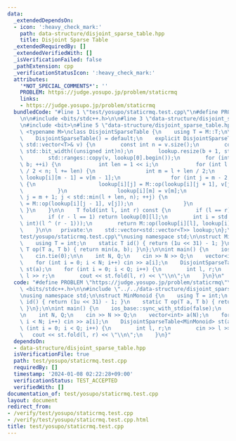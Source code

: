 ```yaml
---
data:
  _extendedDependsOn:
  - icon: ':heavy_check_mark:'
    path: data-structure/disjoint_sparse_table.hpp
    title: Disjoint Sparse Table
  _extendedRequiredBy: []
  _extendedVerifiedWith: []
  _isVerificationFailed: false
  _pathExtension: cpp
  _verificationStatusIcon: ':heavy_check_mark:'
  attributes:
    '*NOT_SPECIAL_COMMENTS*': ''
    PROBLEM: https://judge.yosupo.jp/problem/staticrmq
    links:
    - https://judge.yosupo.jp/problem/staticrmq
  bundledCode: "#line 1 \"test/yosupo/staticrmq.test.cpp\"\n#define PROBLEM \"https://judge.yosupo.jp/problem/staticrmq\"\
    \n\n#include <bits/stdc++.h>\n\n#line 3 \"data-structure/disjoint_sparse_table.hpp\"\
    \n#include <bit>\n#line 5 \"data-structure/disjoint_sparse_table.hpp\"\n\ntemplate\
    \ <typename M>\nclass DisjointSparseTable {\n    using T = M::T;\n\n   public:\n\
    \    DisjointSparseTable() = default;\n    explicit DisjointSparseTable(const\
    \ std::vector<T>& v) {\n        const int n = v.size();\n        const int b =\
    \ std::bit_width((unsigned int)n);\n        lookup.resize(b + 1, std::vector<T>(n));\n\
    \        std::ranges::copy(v, lookup[0].begin());\n        for (int i = 1; i <=\
    \ b; ++i) {\n            int len = 1 << i;\n            for (int l = 0; l + len\
    \ / 2 < n; l += len) {\n                int m = l + len / 2;\n               \
    \ lookup[i][m - 1] = v[m - 1];\n                for (int j = m - 2; j >= l; --j)\
    \ {\n                    lookup[i][j] = M::op(lookup[i][j + 1], v[j]);\n     \
    \           }\n                lookup[i][m] = v[m];\n                for (int\
    \ j = m + 1; j < std::min(l + len, n); ++j) {\n                    lookup[i][j]\
    \ = M::op(lookup[i][j - 1], v[j]);\n                }\n            }\n       \
    \ }\n    }\n\n    T fold(int l, int r) const {\n        if (l == r) return M::id();\n\
    \        if (r - l == 1) return lookup[0][l];\n        int i = std::bit_width((unsigned\
    \ int)(l ^ (r - 1)));\n        return M::op(lookup[i][l], lookup[i][r - 1]);\n\
    \    }\n\n   private:\n    std::vector<std::vector<T>> lookup;\n};\n#line 6 \"\
    test/yosupo/staticrmq.test.cpp\"\nusing namespace std;\n\nstruct MinMonoid {\n\
    \    using T = int;\n    static T id() { return (1u << 31) - 1; }\n    static\
    \ T op(T a, T b) { return min(a, b); }\n};\n\nint main() {\n    ios_base::sync_with_stdio(false);\n\
    \    cin.tie(0);\n\n    int N, Q;\n    cin >> N >> Q;\n    vector<int> a(N);\n\
    \    for (int i = 0; i < N; i++) cin >> a[i];\n    DisjointSparseTable<MinMonoid>\
    \ st(a);\n    for (int i = 0; i < Q; i++) {\n        int l, r;\n        cin >>\
    \ l >> r;\n        cout << st.fold(l, r) << \"\\n\";\n    }\n}\n"
  code: "#define PROBLEM \"https://judge.yosupo.jp/problem/staticrmq\"\n\n#include\
    \ <bits/stdc++.h>\n\n#include \"../../data-structure/disjoint_sparse_table.hpp\"\
    \nusing namespace std;\n\nstruct MinMonoid {\n    using T = int;\n    static T\
    \ id() { return (1u << 31) - 1; }\n    static T op(T a, T b) { return min(a, b);\
    \ }\n};\n\nint main() {\n    ios_base::sync_with_stdio(false);\n    cin.tie(0);\n\
    \n    int N, Q;\n    cin >> N >> Q;\n    vector<int> a(N);\n    for (int i = 0;\
    \ i < N; i++) cin >> a[i];\n    DisjointSparseTable<MinMonoid> st(a);\n    for\
    \ (int i = 0; i < Q; i++) {\n        int l, r;\n        cin >> l >> r;\n     \
    \   cout << st.fold(l, r) << \"\\n\";\n    }\n}"
  dependsOn:
  - data-structure/disjoint_sparse_table.hpp
  isVerificationFile: true
  path: test/yosupo/staticrmq.test.cpp
  requiredBy: []
  timestamp: '2024-01-08 02:22:28+09:00'
  verificationStatus: TEST_ACCEPTED
  verifiedWith: []
documentation_of: test/yosupo/staticrmq.test.cpp
layout: document
redirect_from:
- /verify/test/yosupo/staticrmq.test.cpp
- /verify/test/yosupo/staticrmq.test.cpp.html
title: test/yosupo/staticrmq.test.cpp
---
```

